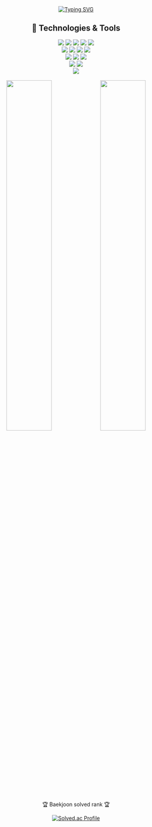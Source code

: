 <div align=center>
	<a href="https://git.io/typing-svg"><img src="https://readme-typing-svg.demolab.com?font=Fira+Code&size=40&duration=3000&pause=1000&color=000000&center=true&vCenter=true&width=1000&height=120&lines=console.log(%22%EC%95%88%EB%85%95%ED%95%98%EC%84%B8%EC%9A%94%F0%9F%91%8B+%2C+%EA%B9%80%EB%AF%BC%EC%88%98%EC%9E%85%EB%8B%88%EB%8B%A4.%22)" alt="Typing SVG" /></a>
</div>

  
<div align="center">
	<h2> 🔧 Technologies & Tools </h2>
	<img src="https://img.shields.io/badge/python-black?style=for-the-badge&logo=python&logoColor=white%22" />
	<img src= "https://img.shields.io/badge/html-black?style=for-the-badge&logo=html5&logoColor=white%22" />
	<img src="https://img.shields.io/badge/CSS-black?style=for-the-badge&logo=CSS3&logoColor=white%22" />
	<img src="https://img.shields.io/badge/JavaScript-black?style=for-the-badge&logo=JavaScript&logoColor=white%22" />
	<img src="https://img.shields.io/badge/React-black?style=for-the-badge&logo=React&logoColor=white%22" />
	<br>
	<img src="https://img.shields.io/badge/Node.js-black?style=for-the-badge&logo=node.js&logoColor=white%22"> 
  <img src="https://img.shields.io/badge/express-black?style=for-the-badge&logo=express&logoColor=white%22"> 
  <img src="https://img.shields.io/badge/Prisma-black?style=for-the-badge&logo=Prisma&logoColor=white%22">
	<img src="https://img.shields.io/badge/Nextjs-black?style=for-the-badge&logo=Next.js&logoColor=white%22" />
	<br>
	<img src="https://img.shields.io/badge/MySQL-black?style=for-the-badge&logo=MySQL&logoColor=white%22" />
  <img src="https://img.shields.io/badge/PostgreSQL-black?style=for-the-badge&logo=PostgreSQL&logoColor=white%22">
	<img src="https://img.shields.io/badge/TypeScript-black?style=for-the-badge&logo=typescript&logoColor=white%22"/>
</div>
<div align=center>
	<img src="https://img.shields.io/badge/Visual%20Studio-black?style=for-the-badge&logo=VisualStudioCode&logoColor=white%22" />
	<img src="https://img.shields.io/badge/GitHub-black?style=for-the-badge&logo=GitHub&logoColor=white%22" />
	<br>
	
</div>

<div align=center>
	<a href="https://sugar98.tistory.com/">
		<img src="https://img.shields.io/badge/%EB%B8%94%EB%A1%9C%EA%B7%B8%20%EB%B0%94%EB%A1%9C%EA%B0%80%EA%B8%B0-black?style=for-the-badge&logo=Tistory&logoColor=white%22" />
  </a>
	<br>
</div>
<div align=center>
	<br>
<img width="49%" src="https://github-readme-stats.vercel.app/api?username=Minsugar98&show_icons=true&count_private=true&title_color=ffffff&text_color=c9cacc&icon_color=2bbc8a&bg_color=161b22" />
<img width="49%" src="https://github-readme-streak-stats.herokuapp.com?user=Minsugar98&date_format=n%2Fj%5B%2FY%5D&border=FFFFFF&ring=2BBC8A&currStreakNum=FFFFFF&stroke=FFFFFF&background=161B22&sideNums=FFFFFF&sideLabels=2BBC8A&dates=ECECEC&currStreakLabel=2BBC8A&card_height=206" />


<br>
<p>🏆 Baekjoon solved rank 🏆</p>
	
[![Solved.ac Profile](http://mazassumnida.wtf/api/v2/generate_badge?boj=sugarms)](https://solved.ac/kycasdzxc)
</div>
<br>
